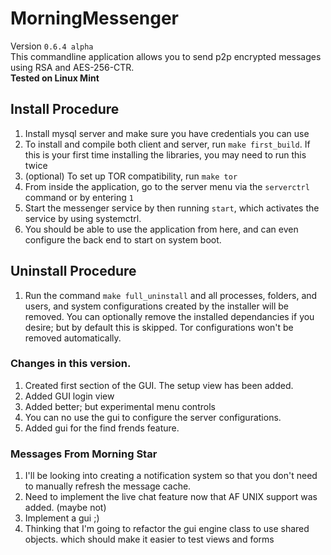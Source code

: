 # MorningMessenger
Version `0.6.4 alpha`<br>
This commandline application allows you to send p2p encrypted messages using RSA and AES-256-CTR.<br>
<b>Tested on Linux Mint</b>

## Install Procedure
1. Install mysql server and make sure you have credentials you can use
2. To install and compile both client and server, run `make first_build`. If this is your first time installing the libraries, you may need to run this twice
3. (optional) To set up TOR compatibility, run `make tor`
4. From inside the application, go to the server menu via the `serverctrl` command or by entering `1`
5. Start the messenger service by then running `start`, which activates the service by using systemctrl.
6. You should be able to use the application from here, and can even configure the back end to start on system boot.

## Uninstall Procedure
1. Run the command `make full_uninstall` and all processes, folders, and users, and system configurations created by the installer will be removed. You can optionally remove the installed dependancies if you desire; but by default this is skipped. Tor configurations won't be removed automatically.

### Changes in this version.
1. Created first section of the GUI. The setup view has been added.
2. Added GUI login view
3. Added better; but experimental menu controls
4. You can no use the gui to configure the server configurations.
5. Added gui for the find frends feature.

### Messages From Morning Star
1. I'll be looking into creating a notification system so that you don't need to manually refresh the message cache.
2. Need to implement the live chat feature now that AF UNIX support was added. (maybe not)
3. Implement a gui ;)
4. Thinking that I'm going to refactor the gui engine class to use shared objects. which should make it easier to test views and forms
